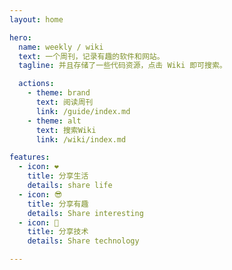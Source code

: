 ```yaml
---
layout: home

hero:
  name: weekly / wiki
  text: 一个周刊，记录有趣的软件和网站。
  tagline: 并且存储了一些代码资源，点击 Wiki 即可搜索。

  actions:
    - theme: brand
      text: 阅读周刊
      link: /guide/index.md
    - theme: alt
      text: 搜索Wiki
      link: /wiki/index.md

features:
  - icon: ❤️
    title: 分享生活
    details: share life
  - icon: 😎
    title: 分享有趣
    details: Share interesting
  - icon: 👾
    title: 分享技术
    details: Share technology

---
```


<style>
.VPHero .text {
  font-size: 18px;
}
</style>